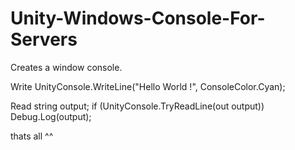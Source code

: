 # Unity-Windows-Console-For-Servers
Creates a window console.

Write
UnityConsole.WriteLine("Hello World !", ConsoleColor.Cyan);


Read
string output;
if (UnityConsole.TryReadLine(out output))
    Debug.Log(output);

thats all ^^

